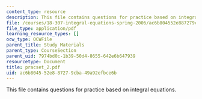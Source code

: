 ```yaml
---
content_type: resource
description: This file contains questions for practice based on integral equations.
file: /courses/18-307-integral-equations-spring-2006/ac6b804552e887279cba49a92efbce6b_pracset_2.pdf
file_type: application/pdf
learning_resource_types: []
ocw_type: OCWFile
parent_title: Study Materials
parent_type: CourseSection
parent_uid: 7974bd0c-1b39-50d4-8655-642e6b647939
resourcetype: Document
title: pracset_2.pdf
uid: ac6b8045-52e8-8727-9cba-49a92efbce6b
---
```

This file contains questions for practice based on integral equations.

